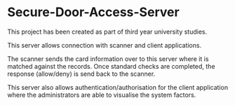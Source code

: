 # Secure-Door-Access-Server

This project has been created as part of third year university studies.

This server allows connection with scanner and client applications.

The scanner sends the card information over to this server where it is matched against the records. 
Once standard checks are completed, the response (allow/deny) is send back to the scanner.

This server also allows authentication/authorisation for the client application where the administrators are able to visualise the system factors.
